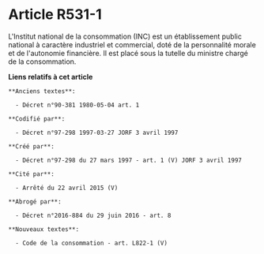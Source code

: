 # Article R531-1

L'Institut national de la consommation (INC) est un établissement public national à caractère industriel et commercial, doté
de la personnalité morale et de l'autonomie financière. Il est placé sous la tutelle du ministre chargé de la consommation.

**Liens relatifs à cet article**

	**Anciens textes**:

	  - Décret n°90-381 1980-05-04 art. 1

	**Codifié par**:

	  - Décret n°97-298 1997-03-27 JORF 3 avril 1997

	**Créé par**:

	  - Décret n°97-298 du 27 mars 1997 - art. 1 (V) JORF 3 avril 1997

	**Cité par**:

	  - Arrêté du 22 avril 2015 (V)

	**Abrogé par**:

	  - Décret n°2016-884 du 29 juin 2016 - art. 8

	**Nouveaux textes**:

	  - Code de la consommation - art. L822-1 (V)
